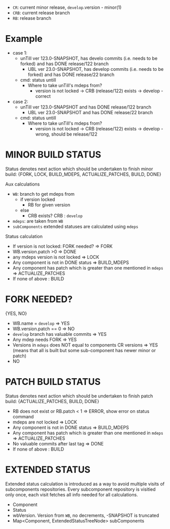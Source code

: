 - `CR`: current minor release,  `develop`.version - minor(1)
- `CRB`: current release branch
- `RB`: release branch
# Example
- case 1:
  - unTill ver 123.0-SNAPSHOT, has develo commits (i.e. needs to be forked) and has DONE release/122 branch
    - UBL ver 23.0-SNAPSHOT, has develop commits (i.e. needs to be forked) and has DONE release/22 branch
  - cmd: status untill 
    - Where to take unTill's mdeps from?
      - version is not locked -> CRB (release/122) exists -> develop - correct
- case 2:
  - unTill ver 123.0-SNAPSHOT and has DONE release/122 branch
    - UBL ver 23.0-SNAPSHOT and has DONE release/22 branch
  - cmd: status untill 
    - Where to take unTill's mdeps from?
      - version is not locked -> CRB (release/122) exists -> develop - wrong, should be release/122
      
      

# MINOR BUILD STATUS

Status denotes next action which should be undertaken to finish minor build: {FORK, LOCK, BUILD_MDEPS, ACTUALIZE_PATCHES, BUILD, DONE}

Aux calculations

- `WB`: branch to get mdeps from
  - if version locked 
    - RB for given version
  - else 
    - CRB exists? CRB : `develop`
- `mdeps`: are taken from `WB`
- `subComponents` extended statuses are calculated using `mdeps`

Status calculation

- If version is not locked: FORK needed? => FORK
- WB.version.patch >0 => DONE
- any mdeps version is not locked => LOCK
- Any component is not in DONE status => BUILD_MDEPS
- Any component has patch which is greater than one mentioned in `mdeps` => ACTUALIZE_PATCHES
- If none of above : BUILD

# FORK NEEDED?

{YES, NO}

- WB.name = `develop` => YES
- WB.version.patch == 0 => NO
- `develop` branch has valuable commits => YES
- Any mdep needs FORK => YES
- Versions in `mdeps` does NOT equal to components CR versions => YES (means that all is built but some sub-component has newer minor or patch)
- NO

# PATCH BUILD STATUS

Status denotes next action which should be undertaken to finish patch build: {ACTUALIZE_PATCHES, BUILD, DONE}

- RB does not exist or RB.patch < 1 => ERROR, show error on status command
- mdeps are not locked  => LOCK
- Any component is not in DONE status => BUILD_MDEPS
- Any component has patch which is greater than one mentioned in `mdeps` => ACTUALIZE_PATCHES
- No valuable commits after last tag => DONE
- If none of above : BUILD

# EXTENDED STATUS 

Extended status calculation is introduced as a way to avoid multiple visits of subcomponents repositories. Every subcomponent repository is visitied only once, each visit fetches all info needed for all calculations.

  - Component
  - Status
  - wbVersion. Version from `WB`, no decrements, -SNAPSHOT is truncated
  - Map<Component, ExtendedStatusTreeNode> subComponents
